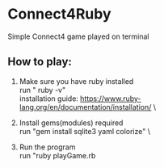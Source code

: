 # Connect4Ruby
Simple Connect4 game played on terminal

## How to play: <br/>
1. Make sure you have ruby installed \
  run " ruby -v" \
  installation guide: https://www.ruby-lang.org/en/documentation/installation/ \

2. Install gems(modules) required \
   run "gem install sqlite3 yaml colorize" \

3. Run the program \
    run "ruby playGame.rb
